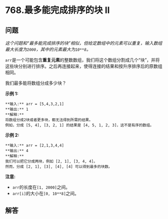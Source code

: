 # 768.最多能完成排序的块 II

## 问题

*这个问题和“最多能完成排序的块”相似，但给定数组中的元素可以重复，输入数组最大长度为`2000`，其中的元素最大为`10**8`。*

`arr`是一个可能包含**重复元素**的整数数组，我们将这个数组分割成几个“块”，并将这些块分别进行排序。之后再连接起来，使得连接的结果和按升序排序后的原数组相同。

我们最多能将数组分成多少块？

**示例 1:**

```
**输入:** arr = [5,4,3,2,1]
**输出:** 1
**解释:**
将数组分成2块或者更多块，都无法得到所需的结果。
例如，分成 [5, 4], [3, 2, 1] 的结果是 [4, 5, 1, 2, 3]，这不是有序的数组。

```

**示例 2:**

```
**输入:** arr = [2,1,3,4,4]
**输出:** 4
**解释:**
我们可以把它分成两块，例如 [2, 1], [3, 4, 4]。
然而，分成 [2, 1], [3], [4], [4] 可以得到最多的块数。

```

**注意:**

* `arr`的长度在`[1, 2000]`之间。
* `arr[i]`的大小在`[0, 10**8]`之间。



## 解答

